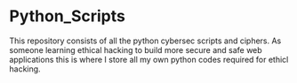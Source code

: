 # Python_Scripts
This repository consists of all the python cybersec scripts and ciphers.
As someone learning ethical hacking to build more secure and safe web applications this is where I store all my own python codes required for ethicl hacking.
